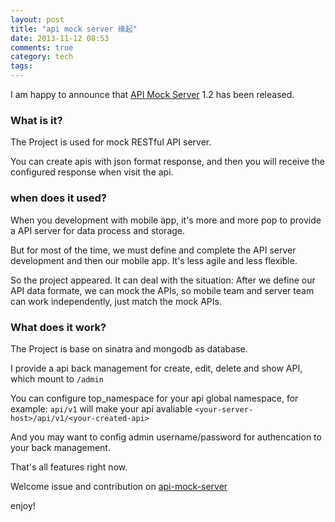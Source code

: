 ```yaml
---
layout: post
title: "api mock server 缘起"
date: 2013-11-12 08:53
comments: true
category: tech
tags: 
---
```


I am happy to announce that [API Mock Server](https://github.com/zlx/API-mock-server) 1.2 has been released.

<!--more-->

### What is it?

The Project is used for mock RESTful API server.

You can create apis with json format response, and then you will receive the configured response when visit the api.

### when does it used?

When you development with mobile app, it's more and more pop to provide a API server for data process and storage.

But for most of the time, we must define and complete the API server development and then our mobile app. It's less agile and less flexible.

So the project appeared. It can deal with the situation: After we define our API data formate, we can mock the APIs, so mobile team and server team can work independently, just match the mock APIs.


### What does it work?

The Project is base on sinatra and mongodb as database.

I provide a api back management for create, edit, delete and show API, which mount to `/admin`

You can configure top_namespace for your api global namespace, for example: `api/v1` will make your api avaliable `<your-server-host>/api/v1/<your-created-api>`

And you may want to config admin username/password for authencation to your back management.

That's all features right now.

Welcome issue and contribution on [api-mock-server](https://github.com/zlx/API-mock-server)


enjoy!
